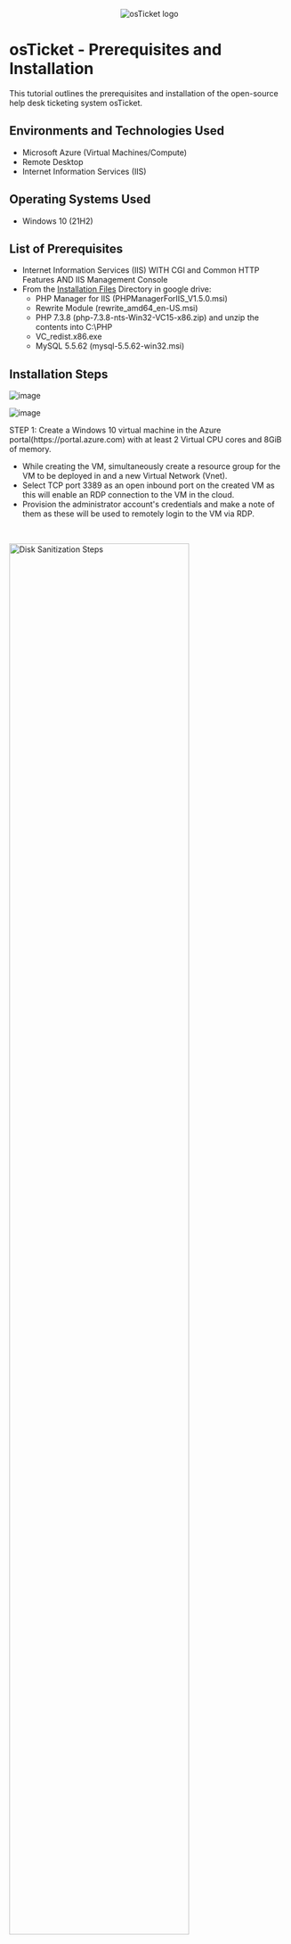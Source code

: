 <p align="center">
<img src="https://i.imgur.com/Clzj7Xs.png" alt="osTicket logo"/>
</p>

<h1>osTicket - Prerequisites and Installation</h1>
This tutorial outlines the prerequisites and installation of the open-source help desk ticketing system osTicket.<br />

<h2>Environments and Technologies Used</h2>

- Microsoft Azure (Virtual Machines/Compute)
- Remote Desktop
- Internet Information Services (IIS)

<h2>Operating Systems Used </h2>

- Windows 10</b> (21H2)

<h2>List of Prerequisites</h2>

- Internet Information Services (IIS) WITH CGI and Common HTTP Features AND IIS Management Console
- From the [Installation Files](https://drive.google.com/drive/u/2/folders/1APMfNyfNzcxZC6EzdaNfdZsUwxWYChf6) Directory in google drive:
  - PHP Manager for IIS (PHPManagerForIIS_V1.5.0.msi)
  - Rewrite Module (rewrite_amd64_en-US.msi)
  - PHP 7.3.8 (php-7.3.8-nts-Win32-VC15-x86.zip) and unzip the contents into C:\PHP  
  - VC_redist.x86.exe
  - MySQL 5.5.62 (mysql-5.5.62-win32.msi)

<h2>Installation Steps</h2>

![image](https://github.com/user-attachments/assets/b26d7191-b638-462a-b96e-ab19c59c4b74)

<p>
<![image](https://github.com/user-attachments/assets/129f600e-d460-4ff3-93ae-76bce031b2a1)

  ![image](https://github.com/user-attachments/assets/8ed0666f-fbb9-406b-b388-c15fc2dd38b5)


>
</p>
<p>
  STEP 1: Create a Windows 10 virtual machine in the Azure portal(https://portal.azure.com) with at least 2 Virtual CPU cores and 8GiB of memory.
 
  - While creating the VM, simultaneously create a resource group for the VM to be deployed in and a new Virtual Network (Vnet).
  - Select TCP port 3389 as an open inbound port on the created VM as this will enable an RDP connection to the VM in the cloud.
  - Provision the administrator account's credentials and make a note of them as these will be used to remotely login to the VM via RDP.
</p>
<br />

<p>
<img src="https://i.imgur.com/DJmEXEB.png" height="80%" width="80%" alt="Disk Sanitization Steps"/>
</p>
<p>
Lorem ipsum dolor sit amet, consectetur adipiscing elit, sed do eiusmod tempor incididunt ut labore et dolore magna aliqua. Ut enim ad minim veniam, quis nostrud exercitation ullamco laboris nisi ut aliquip ex ea commodo consequat. Duis aute irure dolor in reprehenderit in voluptate velit esse cillum dolore eu fugiat nulla pariatur.
</p>
<br />
